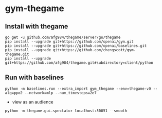 # gym-thegame

## Install with thegame

```shell
go get -u github.com/afg984/thegame/server/go/thegame
pip install --upgrade git+https://github.com/openai/gym.git
pip install --upgrade git+https://github.com/openai/baselines.git
pip install --upgrade git+https://github.com/chengscott/gym-thegame.git
pip install --upgrade git+https://github.com/afg984/thegame.git#subdirectory=client/python
```

## Run with baselines

```shell
python -m baselines.run --extra_import gym_thegame --env=thegame-v0 --alg=ppo2 --network=mlp --num_timesteps=2e7
```

- view as an audience

```shell
python -m thegame.gui.spectator localhost:50051 --smooth
```

